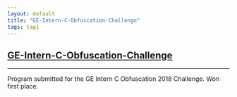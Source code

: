 ```yaml
---
layout: default
title: "GE-Intern-C-Obfuscation-Challenge"
tags: tag1
---
```

## [GE-Intern-C-Obfuscation-Challenge](https://github.com/vasilescur/GE-Intern-C-Obfuscation-Challenge "GE-Intern-C-Obfuscation-Challenge")
***

Program submitted for the GE Intern C Obfuscation 2018 Challenge. Won first place.
